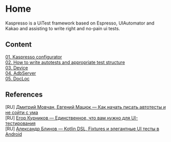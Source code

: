 # Home

Kaspresso is a UiTest framework based on Espresso, UIAutomator and Kakao and assisting to write right and no-pain ui tests.

## Content
[01. Kaspresso configurator](https://github.com/KasperskyLab/Kaspresso/blob/master/wiki/01.%20Kaspresso%20configurator.md) <br>
[02. How to write autotests and appropriate test structure](https://github.com/KasperskyLab/Kaspresso/blob/master/wiki/02.%20How%20to%20write%20autotests%20and%20appropriate%20test%20structure.md) <br>
[03. Device](https://github.com/KasperskyLab/Kaspresso/blob/master/wiki/03.%20Device.md) <br>
[04. AdbServer](https://github.com/KasperskyLab/Kaspresso/blob/master/wiki/04.%20AdbServer.md) <br>
[05. DocLoc](https://github.com/KasperskyLab/Kaspresso/blob/master/wiki/05.%20DocLoc.md) <br>

## References

[RU] [Дмитрий Мовчан, Евгений Мацюк — Как начать писать автотесты и не сойти с ума](https://youtu.be/q_8UUhVDV7c) <br>
[RU] [Егор Курников — Единственное, что вам нужно для UI-тестирования](https://youtu.be/cTykctRSmuA) <br>
[RU] [Александр Блинов — Kotlin DSL, Fixtures и элегантные UI тесты в Android](https://habr.com/ru/company/hh/blog/455042/)

